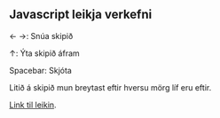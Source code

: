 
## Javascript leikja verkefni

← →: Snúa skipið

↑: Ýta skipið áfram

Spacebar: Skjóta

Litið á skipið mun breytast eftir hversu mörg líf eru eftir.

[Link til leikin](https://johannhawk.github.io/jcs-jvs-2019/game0/Retro%20SITS.html).
